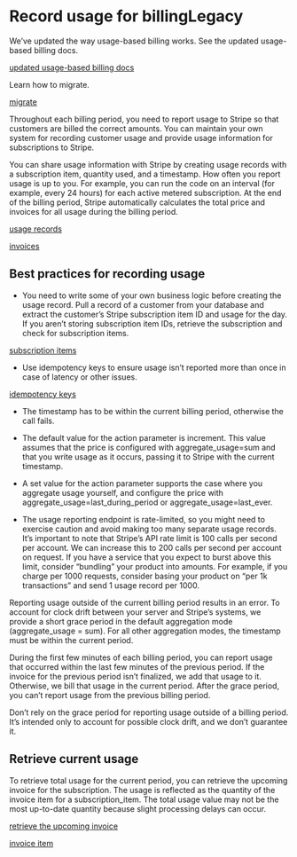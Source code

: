 # Record usage for billingLegacy

We’ve updated the way usage-based billing works. See the updated usage-based billing docs.

[updated usage-based billing docs](/billing/subscriptions/usage-based)

Learn how to migrate.

[migrate](/billing/subscriptions/usage-based-legacy/migration-guide)

Throughout each billing period, you need to report usage to Stripe so that customers are billed the correct amounts. You can maintain your own system for recording customer usage and provide usage information for subscriptions to Stripe.

You can share usage information with Stripe by creating usage records with a subscription item, quantity used, and a timestamp. How often you report usage is up to you. For example, you can run the code on an interval (for example, every 24 hours) for each active metered subscription. At the end of the billing period, Stripe automatically calculates the total price and invoices for all usage during the billing period.

[usage records](/api#usage_record_create)

[invoices](/billing/invoices/subscription)

## Best practices for recording usage

- You need to write some of your own business logic before creating the usage record. Pull a record of a customer from your database and extract the customer’s Stripe subscription item ID and usage for the day. If you aren’t storing subscription item IDs, retrieve the subscription and check for subscription items.

[subscription items](/api/subscriptions/object#subscription_object-items)

- Use idempotency keys to ensure usage isn’t reported more than once in case of latency or other issues.

[idempotency keys](/api/idempotent_requests)

- The timestamp has to be within the current billing period, otherwise the call fails.

- The default value for the action parameter is increment. This value assumes that the price is configured with aggregate_usage=sum and that you write usage as it occurs, passing it to Stripe with the current timestamp.

- A set value for the action parameter supports the case where you aggregate usage yourself, and configure the price with aggregate_usage=last_during_period or aggregate_usage=last_ever.

- The usage reporting endpoint is rate-limited, so you might need to exercise caution and avoid making too many separate usage records. It’s important to note that Stripe’s API rate limit is 100 calls per second per account. We can increase this to 200 calls per second per account on request. If you have a service that you expect to burst above this limit, consider “bundling” your product into amounts. For example, if you charge per 1000 requests, consider basing your product on “per 1k transactions” and send 1 usage record per 1000.

Reporting usage outside of the current billing period results in an error. To account for clock drift between your server and Stripe’s systems, we provide a short grace period in the default aggregation mode (aggregate_usage = sum). For all other aggregation modes, the timestamp must be within the current period.

During the first few minutes of each billing period, you can report usage that occurred within the last few minutes of the previous period. If the invoice for the previous period isn’t finalized, we add that usage to it. Otherwise, we bill that usage in the current period. After the grace period, you can’t report usage from the previous billing period.

Don’t rely on the grace period for reporting usage outside of a billing period. It’s intended only to account for possible clock drift, and we don’t guarantee it.

## Retrieve current usage

To retrieve total usage for the current period, you can retrieve the upcoming invoice for the subscription. The usage is reflected as the quantity of the invoice item for a subscription_item. The total usage value may not be the most up-to-date quantity because slight processing delays can occur.

[retrieve the upcoming invoice](/api#upcoming_invoice)

[invoice item](/api#invoiceitems)
